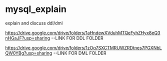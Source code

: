 # mysql_explain
explain and discuss ddl/dml 


https://drive.google.com/drive/folders/1aHndewXVduhMTQeFyhZHyx8eQ3nHGaJF?usp=sharing
--LINK FOR DDL FOLDER  


https://drive.google.com/drive/folders/1zOq7SXCTMRUWZRDtnes7PGXNbLQW0YBg?usp=sharing 
--LINK FOR DML FOLDER  
